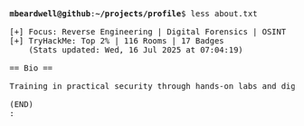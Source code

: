 <pre>

<strong>mbeardwell@github</strong>:<strong>~/projects/profile</strong>$ less about.txt

[+] Focus: Reverse Engineering | Digital Forensics | OSINT
[+] TryHackMe: Top 2% | 116 Rooms | 17 Badges
    (Stats updated: Wed, 16 Jul 2025 at 07:04:19)

== Bio ==

Training in practical security through hands-on labs and digital investigations.

(END)
:
</pre>
